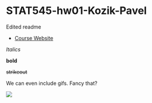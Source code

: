 # STAT545-hw01-Kozik-Pavel

Edited readme

- [Course Website](http://stat545.com/)


*Italics*

**bold** 

~~strikeout~~ 

We can even include gifs. Fancy that?

![](https://media.giphy.com/media/xTiTnoUnHxVaaVNWhO/giphy.gif)
